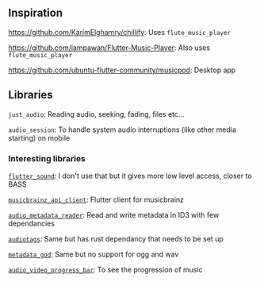 ## Inspiration

https://github.com/KarimElghamry/chillify: Uses `flute_music_player`

https://github.com/iampawan/Flutter-Music-Player: Also uses `flute_music_player`

https://github.com/ubuntu-flutter-community/musicpod: Desktop app

## Libraries

`just_audio`: Reading audio, seeking, fading, files etc...

`audio_session`: To handle system audio interruptions (like other media starting) on mobile

### Interesting libraries

[`flutter_sound`](https://pub.dev/packages/flutter_sound): I don't use that but it gives more low level access, closer to BASS

[`musicbrainz_api_client`](https://pub.dev/packages/musicbrainz_api_client): Flutter client for musicbrainz

[`audio_metadata_reader`](https://pub.dev/packages/audio_metadata_reader): Read and write metadata in ID3 with few dependancies

[`audiotags`](https://pub.dev/packages/audiotags): Same but has rust dependancy that needs to be set up

[`metadata_god`](https://pub.dev/packages/metadata_god): Same but no support for ogg and wav

[`audio_video_progress_bar`](https://pub.dev/packages/audio_video_progress_bar): To see the progression of music
